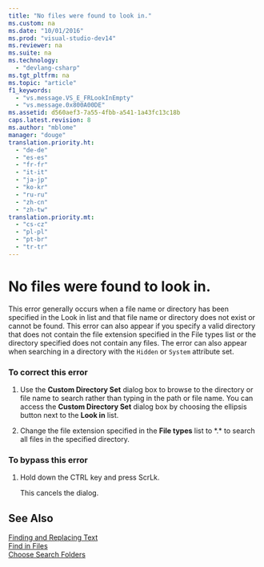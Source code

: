 ```yaml
---
title: "No files were found to look in."
ms.custom: na
ms.date: "10/01/2016"
ms.prod: "visual-studio-dev14"
ms.reviewer: na
ms.suite: na
ms.technology: 
  - "devlang-csharp"
ms.tgt_pltfrm: na
ms.topic: "article"
f1_keywords: 
  - "vs.message.VS_E_FRLookInEmpty"
  - "vs.message.0x800A00DE"
ms.assetid: d560aef3-7a55-4fbb-a541-1a43fc13c18b
caps.latest.revision: 8
ms.author: "mblome"
manager: "douge"
translation.priority.ht: 
  - "de-de"
  - "es-es"
  - "fr-fr"
  - "it-it"
  - "ja-jp"
  - "ko-kr"
  - "ru-ru"
  - "zh-cn"
  - "zh-tw"
translation.priority.mt: 
  - "cs-cz"
  - "pl-pl"
  - "pt-br"
  - "tr-tr"
---
```

# No files were found to look in.
This error generally occurs when a file name or directory has been specified in the Look in list and that file name or directory does not exist or cannot be found. This error can also appear if you specify a valid directory that does not contain the file extension specified in the File types list or the directory specified does not contain any files. The error can also appear when searching in a directory with the `Hidden` or `System` attribute set.  
  
### To correct this error  
  
1.  Use the **Custom Directory Set** dialog box to browse to the directory or file name to search rather than typing in the path or file name. You can access the **Custom Directory Set** dialog box by choosing the ellipsis button next to the **Look in** list.  
  
2.  Change the file extension specified in the **File types** list to *.\* to search all files in the specified directory.  
  
### To bypass this error  
  
1.  Hold down the CTRL key and press ScrLk.  
  
     This cancels the dialog.  
  
## See Also  
 [Finding and Replacing Text](../ide/finding-and-replacing-text.md)   
 [Find in Files](../ide/find-in-files.md)   
 [Choose Search Folders](assetId:///85af6458-dcde-4a84-9ea4-f5cc6550dc80)